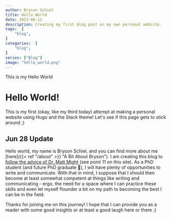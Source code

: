 ```yaml
---
author: Bryson Schiel
title: Hello World
date: 2023-06-12
description: Creating my first blog post on my own personal website.
tags:  [
    "blog",
]
categories:  [
    "blog",
]
series: ["Blog"]
image: "hello_world.png"
---
```


This is my Hello World
<!--more-->


# Hello World!

This is my first (okay, like my third today) attempt at making a personal website using Hugo and the Stack theme! Let's see if this page gets to stick around ;)

## Jun 28 Update

Hello world, my name is Bryson Schiel, and you can find more about me [here]({{< ref "/about" >}} "A Bit About Bryson"). I am creating this blog to [follow the advice of Dr. Matt Might](https://matt.might.net/articles/grad-student-resolutions/) (see point 11 on this site). As a PhD student (and future PhD graduate 🤞), I will have plenty of opportunities to write and communicate. With that in mind, I suppose that I should then become at least somewhat competent at things like writing and communicating - ergo, the need for a space where I can practice these skills and even let myself flounder a bit on my path to becoming the best I can be in the field.

Thanks for joining me on this journey! I hope that I can provide you as a reader with some good insights or at least a good laugh here or there ;)